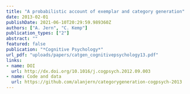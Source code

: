 ```yaml
---
title: "A probabilistic account of exemplar and category generation"
date: 2013-02-01
publishDate: 2021-06-10T20:29:59.989360Z
authors: ["A. Jern", "C. Kemp"]
publication_types: ["2"]
abstract: ""
featured: false
publication: "*Cognitive Psychology*"
url_pdf: "uploads/papers/catgen_cognitivepsychology13.pdf"
links:
- name: DOI
  url: http://dx.doi.org/10.1016/j.cogpsych.2012.09.003
- name: Code and data
  url: https://github.com/alanjern/categorygeneration-cogpsych-2013
---
```


